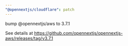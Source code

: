```yaml
---
"@opennextjs/cloudflare": patch
---
```


bump @opennextjs/aws to 3.7.1

See details at <https://github.com/opennextjs/opennextjs-aws/releases/tag/v3.7.1>
